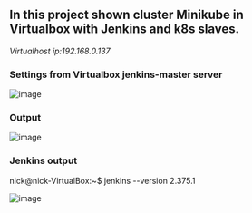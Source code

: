 ## In this project shown cluster Minikube in Virtualbox with Jenkins and k8s slaves.

*Virtualhost ip:192.168.0.137*

### Settings from Virtualbox jenkins-master server 
![image](https://user-images.githubusercontent.com/44971394/206868126-cb391462-b07f-49ea-b774-33eec3271095.png)


### Output 
![image](https://user-images.githubusercontent.com/44971394/206870130-522b13b5-fa16-4901-9bec-8433f73fb2ae.png)


### Jenkins output
nick@nick-VirtualBox:~$ jenkins --version
2.375.1

![image](https://user-images.githubusercontent.com/44971394/206870258-87ef3732-0fea-4bb0-afb2-1d3366b35157.png)
